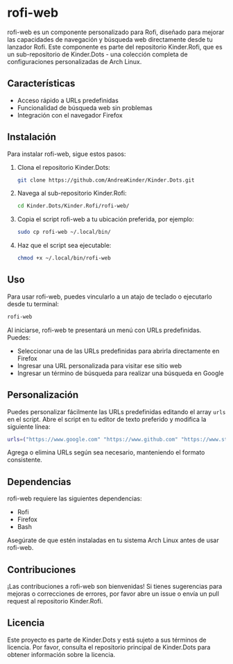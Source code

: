 # rofi-web

rofi-web es un componente personalizado para Rofi, diseñado para mejorar las capacidades de navegación y búsqueda web directamente desde tu lanzador Rofi. Este componente es parte del repositorio Kinder.Rofi, que es un sub-repositorio de Kinder.Dots - una colección completa de configuraciones personalizadas de Arch Linux.

## Características

- Acceso rápido a URLs predefinidas
- Funcionalidad de búsqueda web sin problemas
- Integración con el navegador Firefox

## Instalación

Para instalar rofi-web, sigue estos pasos:

1. Clona el repositorio Kinder.Dots:
    
    ```bash
    git clone https://github.com/AndreaKinder/Kinder.Dots.git
    ```
    
2. Navega al sub-repositorio Kinder.Rofi:
    
    ```bash
    cd Kinder.Dots/Kinder.Rofi/rofi-web/
    ```
    
3. Copia el script rofi-web a tu ubicación preferida, por ejemplo:
    
    ```bash
    sudo cp rofi-web ~/.local/bin/
    ```
    
4. Haz que el script sea ejecutable:
    
    ```bash
    chmod +x ~/.local/bin/rofi-web
    ```
    

## Uso

Para usar rofi-web, puedes vincularlo a un atajo de teclado o ejecutarlo desde tu terminal:

```bash
rofi-web
```

Al iniciarse, rofi-web te presentará un menú con URLs predefinidas. Puedes:

- Seleccionar una de las URLs predefinidas para abrirla directamente en Firefox
- Ingresar una URL personalizada para visitar ese sitio web
- Ingresar un término de búsqueda para realizar una búsqueda en Google

## Personalización

Puedes personalizar fácilmente las URLs predefinidas editando el array `urls` en el script. Abre el script en tu editor de texto preferido y modifica la siguiente línea:

```bash
urls=("https://www.google.com" "https://www.github.com" "https://www.stackoverflow.com")
```

Agrega o elimina URLs según sea necesario, manteniendo el formato consistente.

## Dependencias

rofi-web requiere las siguientes dependencias:

- Rofi
- Firefox
- Bash

Asegúrate de que estén instaladas en tu sistema Arch Linux antes de usar rofi-web.

## Contribuciones

¡Las contribuciones a rofi-web son bienvenidas! Si tienes sugerencias para mejoras o correcciones de errores, por favor abre un issue o envía un pull request al repositorio Kinder.Rofi.

## Licencia

Este proyecto es parte de Kinder.Dots y está sujeto a sus términos de licencia. Por favor, consulta el repositorio principal de Kinder.Dots para obtener información sobre la licencia.
